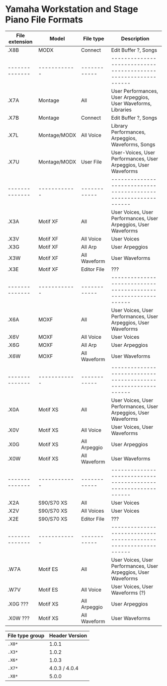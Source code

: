 Yamaha Workstation and Stage Piano File Formats
===============================================

| File extension | Model        | File type    | Description                                                    |
| -------------- | ------------ | ------------ | -------------------------------------------------------------- |
| .X8B           | MODX         | Connect      | Edit Buffer ?, Songs                                           |
| -------------- | ------------ | ------------ | -------------------------------------------------------------- |
| .X7A           | Montage      | All          | User Performances, User Arpeggios, User Waveforms, Libraries   |
| .X7B           | Montage      | Connect      | Edit Buffer ?, Songs                                           |
| .X7L           | Montage/MODX | All Voice    | Library Performances, Arpeggios, Waveforms, Songs              |
| .X7U           | Montage/MODX | User File    | User-Voices, User Performances, User Arpeggios, User Waveforms |
| -------------- | ------------ | ------------ | -------------------------------------------------------------- |
| .X3A           | Motif XF     | All          | User Voices, User Performances, User Arpeggios, User Waveforms |
| .X3V           | Motif XF     | All Voice    | User Voices                                                    |
| .X3G           | Motif XF     | All Arp      | User Arpeggios                                                 |
| .X3W           | Motif XF     | All Waveform | User Waveforms                                                 |
| .X3E           | Motif XF     | Editor File  | ???                                                            |
| -------------- | ------------ | ------------ | -------------------------------------------------------------- |
| .X6A           | MOXF         | All          | User Voices, User Performances, User Arpeggios, User Waveforms |
| .X6V           | MOXF         | All Voice    | User Voices                                                    |
| .X6G           | MOXF         | All Arp      | User Arpeggios                                                 |
| .X6W           | MOXF         | All Waveform | User Waveforms                                                 |
| -------------- | ------------ | ------------ | -------------------------------------------------------------- |
| .X0A           | Motif XS     | All          | User Voices, User Performances, User Arpeggios, User Waveforms |
| .X0V           | Motif XS     | All Voice    | User Voices, User Waveforms                                    |
| .X0G           | Motif XS     | All Arpeggio | User Arpeggios                                                 |
| .X0W           | Motif XS     | All Waveform | User Waveforms                                                 |
| -------------- | ------------ | ------------ | -------------------------------------------------------------- |
| .X2A           | S90/S70 XS   | All          | User Voices                                                    |
| .X2V           | S90/S70 XS   | All Voices   | User Voices                                                    |
| .X2E           | S90/S70 XS   | Editor File  | ???                                                            |
| -------------- | ------------ | ------------ | -------------------------------------------------------------- |
| .W7A           | Motif ES     | All          | User Voices, User Performances, User Arpeggios, User Waveforms |
| .W7V           | Motif ES     | All Voice    | User Voices, User Waveforms (?)                                |
| .X0G ???       | Motif XS     | All Arpeggio | User Arpeggios                                                 |
| .X0W ???       | Motif XS     | All Waveform | User Waveforms                                                 |


| File type group | Header Version |
| --------------- | -------------- |
| `.X0*`          | 1.0.1          |
| `.X3*`          | 1.0.2          |
| `.X6*`          | 1.0.3          |
| `.X7*`          | 4.0.3 / 4.0.4  |
| `.X8*`          | 5.0.0          |
